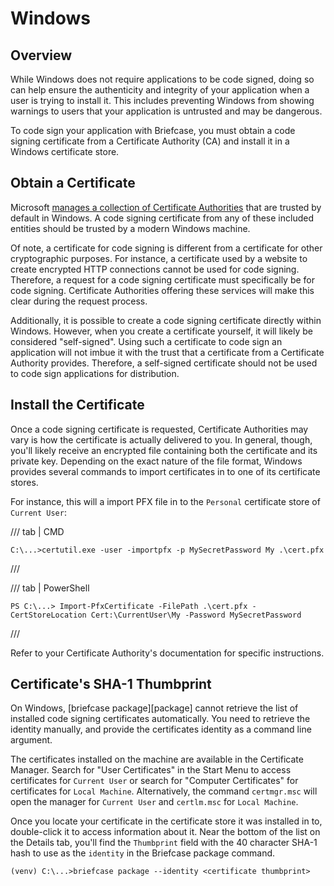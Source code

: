 # Windows

## Overview

While Windows does not require applications to be code signed, doing so can help ensure the authenticity and integrity of your application when a user is trying to install it. This includes preventing Windows from showing warnings to users that your application is untrusted and may be dangerous.

To code sign your application with Briefcase, you must obtain a code signing certificate from a Certificate Authority (CA) and install it in a Windows certificate store.

## Obtain a Certificate

Microsoft [manages a collection of Certificate Authorities](https://learn.microsoft.com/en-us/security/trusted-root/release-notes) that are trusted by default in Windows. A code signing certificate from any of these included entities should be trusted by a modern Windows machine.

Of note, a certificate for code signing is different from a certificate for other cryptographic purposes. For instance, a certificate used by a website to create encrypted HTTP connections cannot be used for code signing. Therefore, a request for a code signing certificate must specifically be for code signing. Certificate Authorities offering these services will make this clear during the request process.

Additionally, it is possible to create a code signing certificate directly within Windows. However, when you create a certificate yourself, it will likely be considered "self-signed". Using such a certificate to code sign an application will not imbue it with the trust that a certificate from a Certificate Authority provides. Therefore, a self-signed certificate should not be used to code sign applications for distribution.

## Install the Certificate

Once a code signing certificate is requested, Certificate Authorities may vary is how the certificate is actually delivered to you. In general, though, you'll likely receive an encrypted file containing both the certificate and its private key. Depending on the exact nature of the file format, Windows provides several commands to import certificates in to one of its certificate stores.

For instance, this will a import PFX file in to the `Personal` certificate store of `Current User`:

/// tab | CMD

```doscon
C:\...>certutil.exe -user -importpfx -p MySecretPassword My .\cert.pfx
```

///

/// tab | PowerShell

```pwsh-session
PS C:\...> Import-PfxCertificate -FilePath .\cert.pfx -CertStoreLocation Cert:\CurrentUser\My -Password MySecretPassword
```

///

Refer to your Certificate Authority's documentation for specific instructions.

## Certificate's SHA-1 Thumbprint

On Windows, [briefcase package][package] cannot retrieve the list of installed code signing certificates automatically. You need to retrieve the identity manually, and provide the certificates identity as a command line argument.

The certificates installed on the machine are available in the Certificate Manager. Search for "User Certificates" in the Start Menu to access certificates for `Current User` or search for "Computer Certificates" for certificates for `Local Machine`. Alternatively, the command `certmgr.msc` will open the manager for `Current User` and `certlm.msc` for `Local Machine`.

Once you locate your certificate in the certificate store it was installed in to, double-click it to access information about it. Near the bottom of the list on the Details tab, you'll find the `Thumbprint` field with the 40 character SHA-1 hash to use as the `identity` in the Briefcase package command.

```doscon
(venv) C:\...>briefcase package --identity <certificate thumbprint>
```
